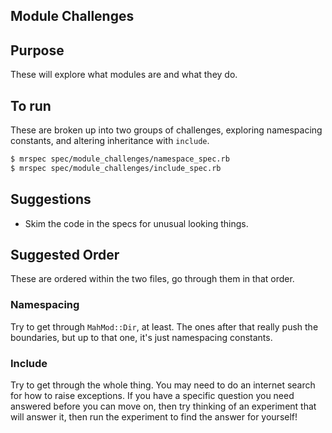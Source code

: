 Module Challenges
-----------------

Purpose
-------

These will explore what modules are and what they do.

To run
------

These are broken up into two groups of challenges,
exploring namespacing constants, and altering inheritance
with `include`.

```sh
$ mrspec spec/module_challenges/namespace_spec.rb
$ mrspec spec/module_challenges/include_spec.rb
```

Suggestions
-----------

* Skim the code in the specs for unusual looking things.


Suggested Order
---------------

These are ordered within the two files,
go through them in that order.


### Namespacing

Try to get through `MahMod::Dir`, at least.
The ones after that really push the boundaries,
but up to that one, it's just namespacing constants.


### Include

Try to get through the whole thing.
You may need to do an internet search for how to raise exceptions.
If you have a specific question you need answered before you can move on,
then try thinking of an experiment that will answer it,
then run the experiment to find the answer for yourself!
